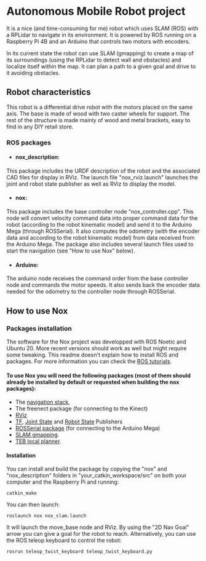 

# Autonomous Mobile Robot project
It is a nice (and time-consuming for me) robot which uses SLAM (ROS) with a RPLidar to navigate in its environment. It is powered by ROS running on a Raspberry Pi 4B and an Arduino that controls two motors with encoders.


In its current state the robot can use SLAM (gmapping) to create a map of its surroundings (using the RPLidar to detect wall and obstacles) and localize itself within the map. It can plan a path to a given goal and drive to it avoiding obstacles.

## Robot characteristics
This robot is a differential drive robot with the motors placed on the same axis. The base is made of wood with two caster wheels for support. The rest of the structure is made mainly of wood and metal brackets, easy to find in any DIY retail store.


### ROS packages
* #### nox_description:
This package includes the URDF description of the robot and the associated CAD files for display in RViz. The launch file "nox_rviz.launch" launches the joint and robot state publisher as well as RViz to display the model.

* #### nox:
This package includes the base controller node "nox_controller.cpp". This node will convert velocity command data into proper command data for the robot (according to the robot kinematic model) and send it to the Arduino Mega (through ROSSerial). It also computes the odometry (with the encoder data and according to the robot kinematic model) from data received from the Arduino Mega. The package also 
includes several launch files used to start the navigation (see "How to use Nox" below).

* #### Arduino:
The arduino node receives the command order from the base controller node and commands the motor speeds. It also sends back the encoder data needed for the odometry to the controller node through ROSSerial.

## How to use Nox
### Packages installation
The software for the Nox project was developped with ROS Noetic and Ubuntu 20. More recent versions should work as well but might require some tweaking. This readme doesn't explain how to install ROS and packages. For more information you can check the [ROS tutorials](http://wiki.ros.org/ROS/Tutorials).

#### To use Nox you will need the following packages (most of them should already be installed by default or requested when building the nox packages):
* The [navigation stack](https://wiki.ros.org/navigation),
* The freenect package (for connecting to the Kinect)
* [RViz](http://wiki.ros.org/rviz)
* [TF](http://wiki.ros.org/tf), [Joint State](http://wiki.ros.org/joint_state_publisher) and [Robot State](http://wiki.ros.org/robot_state_publisher) Publishers
* [ROSSerial package](http://wiki.ros.org/rosserial) (for connecting to the Arduino Mega)
* [SLAM gmapping](https://wiki.ros.org/slam_gmapping).
* [TEB local planner](https://wiki.ros.org/teb_local_planner).

#### Installation
You can install and build the package by copying the "nox" and "nox_description" folders in "your_catkin_workspace/src" on both your computer and the Raspberry Pi and running:
  ```
  catkin_make
  ```


You can then launch:

`roslaunch nox nox_slam.launch`

It will launch the move_base node and RViz. By using the "2D Nav Goal" arrow you can give a goal for the robot to reach. Alternatively, you can use the ROS teleop keyboard to control the robot:

`rosrun teleop_twist_keyboard teleop_twist_keyboard.py` 

